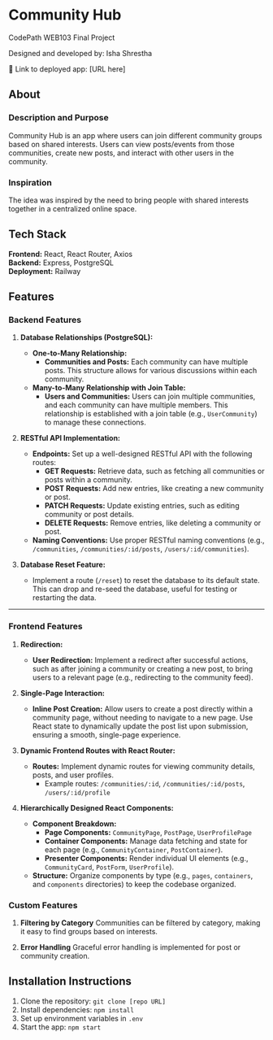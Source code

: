 # Community Hub

CodePath WEB103 Final Project

Designed and developed by: Isha Shrestha

🔗 Link to deployed app: [URL here]

## About

### Description and Purpose
Community Hub is an app where users can join different community groups based on shared interests. Users can view posts/events from those communities, create new posts, and interact with other users in the community.

### Inspiration
The idea was inspired by the need to bring people with shared interests together in a centralized online space.

## Tech Stack

**Frontend:** React, React Router, Axios  
**Backend:** Express, PostgreSQL  
**Deployment:** Railway

## Features

### **Backend Features**

1. **Database Relationships (PostgreSQL):**
   - **One-to-Many Relationship:** 
     - **Communities and Posts:** Each community can have multiple posts. This structure allows for various discussions within each community.
   - **Many-to-Many Relationship with Join Table:**
     - **Users and Communities:** Users can join multiple communities, and each community can have multiple members. This relationship is established with a join table (e.g., `UserCommunity`) to manage these connections.

2. **RESTful API Implementation:**
   - **Endpoints:** Set up a well-designed RESTful API with the following routes:
     - **GET Requests:** Retrieve data, such as fetching all communities or posts within a community.
     - **POST Requests:** Add new entries, like creating a new community or post.
     - **PATCH Requests:** Update existing entries, such as editing community or post details.
     - **DELETE Requests:** Remove entries, like deleting a community or post.
   - **Naming Conventions:** Use proper RESTful naming conventions (e.g., `/communities`, `/communities/:id/posts`, `/users/:id/communities`).

3. **Database Reset Feature:**
   - Implement a route (`/reset`) to reset the database to its default state. This can drop and re-seed the database, useful for testing or restarting the data.

---

### **Frontend Features**

1. **Redirection:**
   - **User Redirection:** Implement a redirect after successful actions, such as after joining a community or creating a new post, to bring users to a relevant page (e.g., redirecting to the community feed).

2. **Single-Page Interaction:**
   - **Inline Post Creation:** Allow users to create a post directly within a community page, without needing to navigate to a new page. Use React state to dynamically update the post list upon submission, ensuring a smooth, single-page experience.

3. **Dynamic Frontend Routes with React Router:**
   - **Routes:** Implement dynamic routes for viewing community details, posts, and user profiles.
     - Example routes: `/communities/:id`, `/communities/:id/posts`, `/users/:id/profile`

4. **Hierarchically Designed React Components:**
   - **Component Breakdown:**
     - **Page Components:** `CommunityPage`, `PostPage`, `UserProfilePage`
     - **Container Components:** Manage data fetching and state for each page (e.g., `CommunityContainer`, `PostContainer`).
     - **Presenter Components:** Render individual UI elements (e.g., `CommunityCard`, `PostForm`, `UserProfile`).
   - **Structure:** Organize components by type (e.g., `pages`, `containers`, and `components` directories) to keep the codebase organized.

### Custom Features

1. **Filtering by Category**
    Communities can be filtered by category, making it easy to find groups based on interests.

2. **Error Handling**
    Graceful error handling is implemented for post or community creation.

## Installation Instructions
1. Clone the repository: `git clone [repo URL]`
2. Install dependencies: `npm install`
3. Set up environment variables in `.env`
4. Start the app: `npm start`



